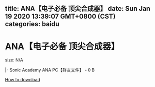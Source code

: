 
title: ANA【电子必备   顶尖合成器】
date: Sun Jan 19 2020 13:39:07 GMT+0800 (CST)    
categories: baidu
---

# ANA【电子必备   顶尖合成器】
size: N/A
 
 
|- Sonic Academy ANA PC【群友文件】 - 0 B

[How to download](https://bpcam.bemobtrk.com/go/2ceec3aa-1ca2-46d6-b9ff-aaa5c184517c?jno=5119)